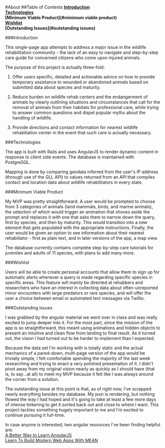 #About
##Table of Contents
**[Introduction](#introduction)** <br>
**[Technologies](#technologies)** <br>
**[Minimum Viable Product](#minimum viable product)** <br>
**[Wishlist](#wishlist)** <br>
**[Outstanding Issues](#outstanding issues)** <br>


###Introduction

This single-page app attempts to address a major issue in the wildlife rehabilitation community - the lack of an easy to navigate and step-by-step care guide for concerned citizens who come upon injured animals.

The purpose of this project is actually three-fold:

1. Offer users specific, detailed and actionable advice on how to provide temporary assistance to wounded or abandoned animals based on submitted data about species and maturity.

2. Reduce burden on wildlife rehab centers and the endangerment of animals by clearly outlining situations and circumstances that call for the removal of animals from their habitats for professional care, while trying to answer common questions and dispel popular myths about the handling of wildlife.

3. Provide directions and contact information for nearest wildlife rehabiliation center in the event that such care is actually necessary.

###Technologies

The app is built with Rails and uses AngularJS to render dynamic content in response to client side events. The database is maintained with PostgreSQL.

Mapping is done by comparing geodata inferred from the user's IP address (through use of the GLL API) to values returned from an API that compiles contact and location data about wildlife rehabilitators in every state.

###Minimum Viable Product

My MVP was pretty straightforward. A user would be prompted to choose from 3 categories of animals (land mammals, birds, and marine animals), the selection of which would trigger an animation that shoves aside the prompt and replaces it with one that asks them to narrow down the query, first by species, and then by maturity. This would transition into a new element that gets populated with the appropriate instructions. Finally, the user would be given an option to see information about their nearest rehabiliator - first as plain text, and in later versions of the app, a map view. 

The database currently contains complete step-by-step care tutorials for juveniles and adults of 11 species, with plans to add many more.

###Wishlist

Users will be able to create personal accounts that allow them to sign up for automatic alerts whenever a query is made regarding specific species in specific areas. This feature will mainly be directed at rehabbers and researchers who have an interest in collecting data about often-unreported minor encounters with large predators or rare species, and will offer the user a choice between email or automated text messages via Twillio.

###Outstanding Issues

I was grabbed by the angular material we went over in class and was really excited to jump deeper into it. For the most part, since the mission of the app is so straightforward, this meant using animations and hidden objects to present an intuitive and clean flow from landing to final result. As it turned out, the vision I had turned out to be harder to implement than I expected. 

Because the data set I'm working with is totally static and the actual mechanics of a pared-down, multi-page version of the app would be trivially simple, I felt comfortable spending the majority of the last week researching and trying to enact a very polished presentation of it. I didn't pivot away from my original vision nearly as quickly as I should have (that is, to say...at all) to meet my MVP because it felt like I was always around the corner from a solution.

The outstanding issue at this point is that, as of right now, I've scrapped nearly everything besides my database. My json is rendering, but nothing flowed the way I had hoped and it's going to take at least a few more days of intense tinkering to get it sorted back out and close to where I want. This project tackles something hugely important to me and I'm excited to continue pursuing it full-time.

In case anyone is interested, two angular resources I've been finding helpful are:
<br>[A Better Way to Learn AngularJS](https://thinkster.io/a-better-way-to-learn-angularjs/)
<br>[Learn To Build Modern Web Apps With MEAN](https://thinkster.io/mean-stack-tutorial/)
